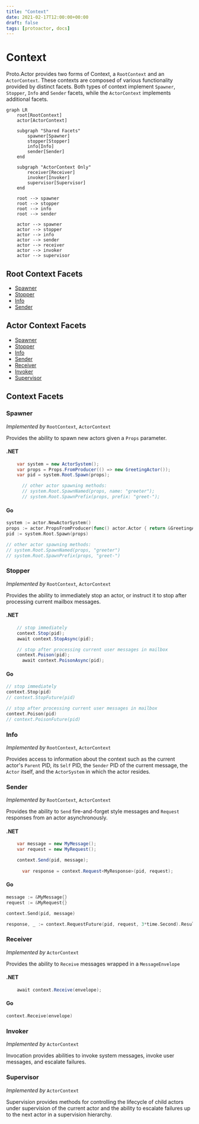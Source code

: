 ```yaml
---
title: "Context"
date: 2021-02-17T12:00:00+00:00
draft: false
tags: [protoactor, docs]
---
```


# Context

Proto.Actor provides two forms of Context, a `RootContext` and an `ActorContext`. These contexts are composed of various functionality provided by distinct facets. Both types of context implement `Spawner`, `Stopper`, `Info` and `Sender` facets, while the `ActorContext` implements additional facets.

```mermaid
graph LR
    root[RootContext]
    actor[ActorContext]

    subgraph "Shared Facets"
        spawner[Spawner]
        stopper[Stopper]
        info[Info]
        sender[Sender]
    end

    subgraph "ActorContext Only"
        receiver[Receiver]
        invoker[Invoker]
        supervisor[Supervisor]
    end

    root --> spawner
    root --> stopper
    root --> info
    root --> sender

    actor --> spawner
    actor --> stopper
    actor --> info
    actor --> sender
    actor --> receiver
    actor --> invoker
    actor --> supervisor
```

## Root Context Facets

  - [Spawner](#spawner)
  - [Stopper](#stopper)
  - [Info](#info)
  - [Sender](#sender)

## Actor Context Facets

  - [Spawner](#spawner)
  - [Stopper](#stopper)
  - [Info](#info)
  - [Sender](#sender)
  - [Receiver](#receiver)
  - [Invoker](#invoker)
  - [Supervisor](#supervisor)

## Context Facets

### Spawner

*Implemented by* `RootContext`, `ActorContext`

Provides the ability to spawn new actors given a `Props` parameter.

#### .NET

```csharp
    var system = new ActorSystem();
    var props = Props.FromProducer(() => new GreetingActor());
    var pid = system.Root.Spawn(props);

      // other actor spawning methods:
      // system.Root.SpawnNamed(props, name: "greeter");
      // system.Root.SpawnPrefix(props, prefix: "greet-");
  ```

#### Go

```go
system := actor.NewActorSystem()
props := actor.PropsFromProducer(func() actor.Actor { return &GreetingActor{} })
pid := system.Root.Spawn(props)

// other actor spawning methods:
// system.Root.SpawnNamed(props, "greeter")
// system.Root.SpawnPrefix(props, "greet-")
```


### Stopper

*Implemented by* `RootContext`, `ActorContext`

Provides the ability to immediately stop an actor, or instruct it to stop after processing current mailbox messages.

#### .NET

```csharp
    // stop immediately
    context.Stop(pid);
    await context.StopAsync(pid);

    // stop after processing current user messages in mailbox
    context.Poison(pid);
      await context.PoisonAsync(pid);
  ```

#### Go

```go
// stop immediately
context.Stop(pid)
// context.StopFuture(pid)

// stop after processing current user messages in mailbox
context.Poison(pid)
// context.PoisonFuture(pid)
```


### Info

*Implemented by* `RootContext`, `ActorContext`

Provides access to information about the context such as the current actor's `Parent` PID, its `Self` PID, the `Sender` PID of the current message, the `Actor` itself, and the `ActorSystem` in which the actor resides.

### Sender

*Implemented by* `RootContext`, `ActorContext`

Provides the ability to `Send` fire-and-forget style messages and `Request` responses from an actor asynchronously.

#### .NET

```csharp
    var message = new MyMessage();
    var request = new MyRequest();

    context.Send(pid, message);
    
      var response = context.Request<MyResponse>(pid, request);

  ```

#### Go

```go
message := &MyMessage{}
request := &MyRequest{}

context.Send(pid, message)

response, _ := context.RequestFuture(pid, request, 3*time.Second).Result()
```


### Receiver

*Implemented by* `ActorContext`

Provides the ability to `Receive` messages wrapped in a `MessageEnvelope`

#### .NET

```csharp
    await context.Receive(envelope);
```

#### Go

```go
context.Receive(envelope)
```


### Invoker

*Implemented by* `ActorContext`

Invocation provides abilities to invoke system messages, invoke user messages, and escalate failures.

### Supervisor

*Implemented by* `ActorContext`

Supervision provides methods for controlling the lifecycle of child actors under supervision of the current actor and the ability to escalate failures up to the next actor in a supervision hierarchy.
